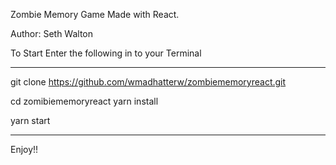 Zombie Memory Game Made with React.

Author: Seth Walton

To Start Enter the following in to your Terminal

------------------------------------------------------------
git clone https://github.com/wmadhatterw/zombiememoryreact.git

cd zomibiememoryreact
yarn install

yarn start

------------------------------------------------------------

Enjoy!!


